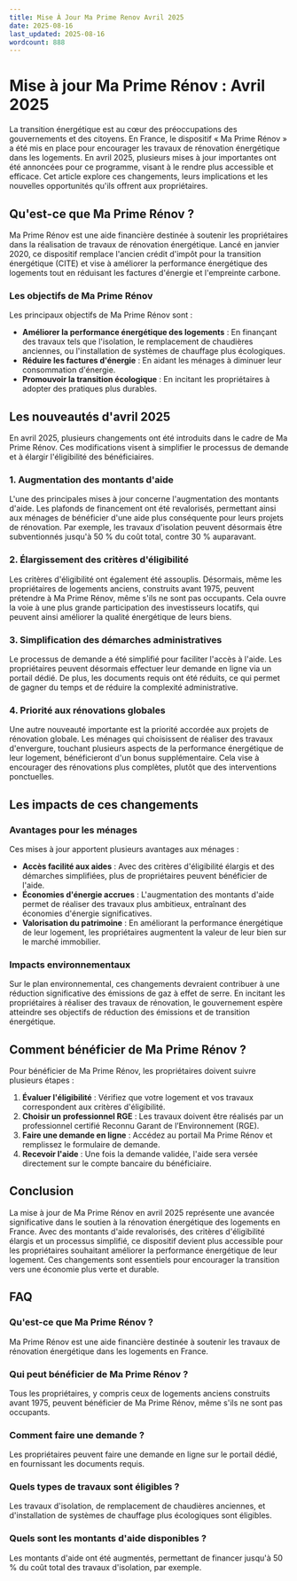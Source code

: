 ```yaml
---
title: Mise À Jour Ma Prime Renov Avril 2025
date: 2025-08-16
last_updated: 2025-08-16
wordcount: 888
---
```


# Mise à jour Ma Prime Rénov : Avril 2025

La transition énergétique est au cœur des préoccupations des gouvernements et des citoyens. En France, le dispositif « Ma Prime Rénov » a été mis en place pour encourager les travaux de rénovation énergétique dans les logements. En avril 2025, plusieurs mises à jour importantes ont été annoncées pour ce programme, visant à le rendre plus accessible et efficace. Cet article explore ces changements, leurs implications et les nouvelles opportunités qu'ils offrent aux propriétaires.

## Qu'est-ce que Ma Prime Rénov ?

Ma Prime Rénov est une aide financière destinée à soutenir les propriétaires dans la réalisation de travaux de rénovation énergétique. Lancé en janvier 2020, ce dispositif remplace l'ancien crédit d'impôt pour la transition énergétique (CITE) et vise à améliorer la performance énergétique des logements tout en réduisant les factures d'énergie et l'empreinte carbone.

### Les objectifs de Ma Prime Rénov

Les principaux objectifs de Ma Prime Rénov sont :

- **Améliorer la performance énergétique des logements** : En finançant des travaux tels que l'isolation, le remplacement de chaudières anciennes, ou l'installation de systèmes de chauffage plus écologiques.
- **Réduire les factures d'énergie** : En aidant les ménages à diminuer leur consommation d'énergie.
- **Promouvoir la transition écologique** : En incitant les propriétaires à adopter des pratiques plus durables.

## Les nouveautés d'avril 2025

En avril 2025, plusieurs changements ont été introduits dans le cadre de Ma Prime Rénov. Ces modifications visent à simplifier le processus de demande et à élargir l'éligibilité des bénéficiaires.

### 1. Augmentation des montants d'aide

L'une des principales mises à jour concerne l'augmentation des montants d'aide. Les plafonds de financement ont été revalorisés, permettant ainsi aux ménages de bénéficier d'une aide plus conséquente pour leurs projets de rénovation. Par exemple, les travaux d'isolation peuvent désormais être subventionnés jusqu'à 50 % du coût total, contre 30 % auparavant.

### 2. Élargissement des critères d'éligibilité

Les critères d'éligibilité ont également été assouplis. Désormais, même les propriétaires de logements anciens, construits avant 1975, peuvent prétendre à Ma Prime Rénov, même s'ils ne sont pas occupants. Cela ouvre la voie à une plus grande participation des investisseurs locatifs, qui peuvent ainsi améliorer la qualité énergétique de leurs biens.

### 3. Simplification des démarches administratives

Le processus de demande a été simplifié pour faciliter l'accès à l'aide. Les propriétaires peuvent désormais effectuer leur demande en ligne via un portail dédié. De plus, les documents requis ont été réduits, ce qui permet de gagner du temps et de réduire la complexité administrative.

### 4. Priorité aux rénovations globales

Une autre nouveauté importante est la priorité accordée aux projets de rénovation globale. Les ménages qui choisissent de réaliser des travaux d'envergure, touchant plusieurs aspects de la performance énergétique de leur logement, bénéficieront d'un bonus supplémentaire. Cela vise à encourager des rénovations plus complètes, plutôt que des interventions ponctuelles.

## Les impacts de ces changements

### Avantages pour les ménages

Ces mises à jour apportent plusieurs avantages aux ménages :

- **Accès facilité aux aides** : Avec des critères d'éligibilité élargis et des démarches simplifiées, plus de propriétaires peuvent bénéficier de l'aide.
- **Économies d'énergie accrues** : L'augmentation des montants d'aide permet de réaliser des travaux plus ambitieux, entraînant des économies d'énergie significatives.
- **Valorisation du patrimoine** : En améliorant la performance énergétique de leur logement, les propriétaires augmentent la valeur de leur bien sur le marché immobilier.

### Impacts environnementaux

Sur le plan environnemental, ces changements devraient contribuer à une réduction significative des émissions de gaz à effet de serre. En incitant les propriétaires à réaliser des travaux de rénovation, le gouvernement espère atteindre ses objectifs de réduction des émissions et de transition énergétique.

## Comment bénéficier de Ma Prime Rénov ?

Pour bénéficier de Ma Prime Rénov, les propriétaires doivent suivre plusieurs étapes :

1. **Évaluer l'éligibilité** : Vérifiez que votre logement et vos travaux correspondent aux critères d'éligibilité.
2. **Choisir un professionnel RGE** : Les travaux doivent être réalisés par un professionnel certifié Reconnu Garant de l’Environnement (RGE).
3. **Faire une demande en ligne** : Accédez au portail Ma Prime Rénov et remplissez le formulaire de demande.
4. **Recevoir l'aide** : Une fois la demande validée, l'aide sera versée directement sur le compte bancaire du bénéficiaire.

## Conclusion

La mise à jour de Ma Prime Rénov en avril 2025 représente une avancée significative dans le soutien à la rénovation énergétique des logements en France. Avec des montants d'aide revalorisés, des critères d'éligibilité élargis et un processus simplifié, ce dispositif devient plus accessible pour les propriétaires souhaitant améliorer la performance énergétique de leur logement. Ces changements sont essentiels pour encourager la transition vers une économie plus verte et durable.

## FAQ

### Qu'est-ce que Ma Prime Rénov ?

Ma Prime Rénov est une aide financière destinée à soutenir les travaux de rénovation énergétique dans les logements en France.

### Qui peut bénéficier de Ma Prime Rénov ?

Tous les propriétaires, y compris ceux de logements anciens construits avant 1975, peuvent bénéficier de Ma Prime Rénov, même s'ils ne sont pas occupants.

### Comment faire une demande ?

Les propriétaires peuvent faire une demande en ligne sur le portail dédié, en fournissant les documents requis.

### Quels types de travaux sont éligibles ?

Les travaux d'isolation, de remplacement de chaudières anciennes, et d'installation de systèmes de chauffage plus écologiques sont éligibles.

### Quels sont les montants d'aide disponibles ?

Les montants d'aide ont été augmentés, permettant de financer jusqu'à 50 % du coût total des travaux d'isolation, par exemple.